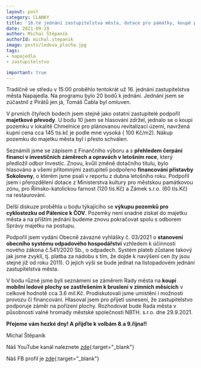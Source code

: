 ```yaml
---
layout: post
category: CLANKY
title: '16.té jednání zastupitelstva města, dotace pro památky, koupě pozemku na Chmelnici a záměr nákupu zastřešené ledové plochy'
date: 2021-09-29
author: Michal Štěpaník
authorId: michal.stepanik
image: posts/ledova_plocha.jpg
tags: 
- napajedla 
- zastupitelstvo

important: true
---
```

Tradičně ve středu v 15:00 proběhlo tentokrát už 16. jednání zastupitelstva města Napajedla. Na programu bylo 20 bodů k jednání. Jednání jsem se zúčastnil z Pirátů jen já, Tomáš Čabla byl omluven.

V prvních čtyřech bodech jsem stejně jako ostatní zastupitelé podpořil **majetkové převody**. U bodu 10 jsem se hlasování zdržel, jednalo se o koupi pozemku v lokalitě Chmelnice pro plánovanou revitalizaci území, navržená kupní cena cca 145 tis.kč je podle mne vysoká ( 100 Kč/m2). Nákup pozemku do majetku města byl i přesto schválen. 

Seznámili jsme se zápisem z Finančního výboru a s **přehledem čerpání financí v investičních záměrech a opravách v letošním roce**, který předložil odbor Investic. Znovu, kvůli změně dotačního titulu, bylo hlasováno a všemi přítomnými zastupiteli podpořeno **financování přístavby Sokolovny**, o kterém jsme psali v reportu z dubna letošního roku. Podpořil jsem i přerozdělení dotace z Ministerstva kultury pro městskou památkovou zónu, pro Římsko-katolickou farnost (120 tis.Kč) a Zámek s.r.o. (60 tis.Kč) na restaurování.

Delší diskuze proběhla u bodu týkajícího se **výkupu pozemků pro cyklostezku od Pálenice k ČOV**. Pozemky není snadné získat do majetku města a na příštím jednání budeme znovu pokračovat spolu s odborem Správy majetku na postupu.

Podpořil jsem vydání Obecně závazné vyhlášky č. 03/2021 o **stanovení obecního systému odpadového hospodářství** vzhledem k účinnosti nového zákona č.541/2020 Sb., o odpadech. Systém plateb zůstane takový jak jsme zvyklí, tj. platba za nádobu s tím, že dojde k navýšení cen (ty jsou stejné již od roku 2011). O jejich výši se bude jednat na listopadovém jednání zastupitelstva města.

V bodu různé jsme byli seznámeni se záměrem Rady města na **koupi mobilní ledové plochy se zastřešením k bruslení v zimních měsících** v celkové hodnotě cca 3.6 mil.Kč. Prodiskutovali jsme umístění i možnosti provozu či financování. Hlasoval jsem pro přijetí usnesení, že zastupitelstvo podporuje záměr na pořízení plochy. Rozhodovat bude Rada města v působnosti valné hromady městské společnosti NBTH. s.r.o. dne 29.9.2021. 


**Přejeme vám hezké dny! A přijďte k volbám 8.a 9.října!!**

 Michal Štěpaník








Náš YouTube kanál naleznete [zde](https://www.youtube.com/channel/UCgoN2Mo3r-xe0iO6N5HRWHA){:target="_blank"}

Náš FB profil je [zde](https://www.facebook.com/piratinapa){:target="_blank"}

